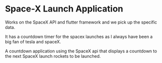 # Space-X Launch Application

Works on the SpaceX API and flutter framework and we pick up the specific data.

It has a countdown timer for the spacex launches as I always have been a big fan of tesla and spaceX.

A countdown application using the SpaceX api that displays a countdown to the next SpaceX launch rockets to be launched.
